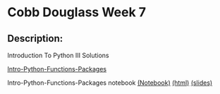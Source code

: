 # Cobb Douglass Week 7
## Description:
Introduction To Python III Solutions 

[Intro-Python-Functions-Packages](https://github.com/SMU-Econ-Growth/EconGrowthUG-Notebooks/blob/main/Intro-Python-Functions-Packages.ipynb)

Intro-Python-Functions-Packages notebook [(Notebook)](https://github.com/claytonnabors/Cobb-Douglass-Week-7/blob/main/Intro-Python-Functions-Packages%20-%20Answers.ipynb) [(html)](https://claytonnabors.github.io/Cobb-Douglass-Week-7/Intro-Python-Functions-Packages%20-%20Answers.html) [(slides)](https://claytonnabors.github.io/Cobb-Douglass-Week-7/)
